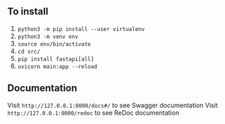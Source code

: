 ## To install

1. `python3 -m pip install --user virtualenv`
1. `python3 -m venv env`
1. `source env/bin/activate`
1. `cd src/`
1. `pip install fastapi[all]`
1. `uvicorn main:app --reload`

## Documentation

Visit `http://127.0.0.1:8000/docs#/` to see Swagger documentation
Visit `http://127.0.0.1:8000/redoc` to see ReDoc documentation
